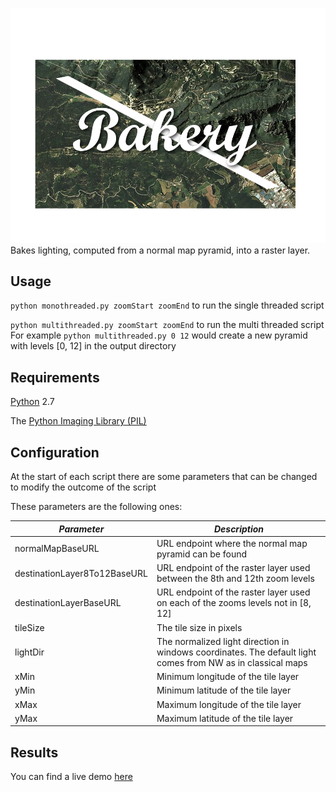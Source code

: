 ![alt text](https://github.com/geostarters/bakery/raw/master/data/logo.png "Logo")
Bakes lighting, computed from a normal map pyramid, into a raster layer.

## Usage
`python monothreaded.py zoomStart zoomEnd` to run the single threaded script

`python multithreaded.py zoomStart zoomEnd` to run the multi threaded script
For example `python multithreaded.py 0 12` would create a new pyramid with levels [0, 12] in the output directory

## Requirements
[Python](https://www.python.org/) 2.7

The [Python Imaging Library (PIL)](http://www.pythonware.com/products/pil/)

## Configuration
At the start of each script there are some parameters that can be changed to modify the outcome of the script

These parameters are the following ones:

|*Parameter*|*Description*|
|---|---|
|normalMapBaseURL| URL endpoint where the normal map pyramid can be found |
|destinationLayer8To12BaseURL| URL endpoint of the raster layer used between the 8th and 12th zoom levels |
|destinationLayerBaseURL| URL endpoint of the raster layer used on each of the zooms levels not in [8, 12] |
|tileSize| The tile size in pixels |
|lightDir| The normalized light direction in windows coordinates. The default light comes from NW as in classical maps |
|xMin| Minimum longitude of the tile layer|
|yMin| Minimum latitude of the tile layer|
|xMax| Maximum longitude of the tile layer|
|yMax| Maximum latitude of the tile layer|

## Results
You can find a live demo [here](http://betaserver.icgc.cat/visor/ortoaugmentada.html#14/42.3340/1.6530)